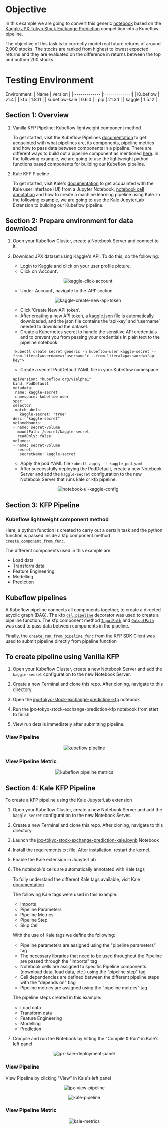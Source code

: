 # Objective
In this example we are going to convert this generic [notebook](https://github.com/josepholaide/examples/blob/master/jpx-tokyo-stock-exchange-kaggle-competition/jpx-tokyo-stock-exchange-prediction-orig.ipynb) based on the [Kaggle JPX Tokyo Stock Exchange Prediction](https://www.kaggle.com/competitions/jpx-tokyo-stock-exchange-prediction) competition into a Kubeflow pipeline.

The objective of this task is to correctly model real future returns of around 2,000 stocks. The stocks are ranked from highest 
to lowest expected returns and they are evaluated on the difference in returns between the top and bottom 200 stocks.

# Testing Environment

Environment:
| Name        | version           | 
| ------------- |:-------------:|
| Kubeflow      | v1.4   |
| kfp           | 1.8.11 |
| kubeflow-kale | 0.6.0  |
| pip           | 21.3.1 |
| kaggle        | 1.5.12 |


## Section 1: Overview

1. Vanilla KFP Pipeline: Kubeflow lightweight component method

   To get started, visit the Kubeflow Pipelines [documentation](https://www.kubeflow.org/docs/components/pipelines/sdk/) 
   to get acquainted with what pipelines are, its components, pipeline metrics and how to pass data between components in a pipeline. 
   There are different ways to build out a pipeline component as mentioned [here](https://www.kubeflow.org/docs/components/pipelines/sdk/build-pipeline/#building-pipeline-components). 
   In the following example, we are going to use the lightweight python functions based components for building our Kubeflow pipeline.

2. Kale KFP Pipeline

   To get started, visit Kale's [documentation](https://docs.arrikto.com/user/kale/index.html) to get acquainted with the 
   Kale user interface (UI) from a Jupyter Notebook, [notebook cell annotation](https://docs.arrikto.com/user/kale/jupyterlab/annotate.html) 
   and how to create a machine learning pipeline using Kale.
   In the following example, we are going to use the Kale JupyterLab Extension to building our Kubeflow pipeline.
   
## Section 2: Prepare environment for data download

1. Open your Kubeflow Cluster, create a Notebook Server and connect to it.

2. Download JPX dataset using Kaggle's API. To do this, do the following:
   
   * Login to Kaggle and click on your user profile picture.
   * Click on ‘Account’.
   
   <p align=center>
   <img src="https://github.com/josepholaide/examples/blob/master/jpx-tokyo-stock-exchange-kaggle-competition/images/kaggle-click-account.PNG?raw=true" alt="kaggle-click-account"/>
   </p>
   
   * Under ‘Account’, navigate to the ‘API’ section.
   
   <p align=center>
   <img src="https://github.com/josepholaide/examples/blob/master/jpx-tokyo-stock-exchange-kaggle-competition/images/kaggle-create-new-api-token.PNG?raw=true" alt="kaggle-create-new-api-token"/>
   </p>
   
   * Click ‘Create New API token’.
   * After creating a new API token, a kaggle.json file is automatically downloaded, and the json file contains the ‘api-key’ and ‘username’ needed to download the dataset.
    * Create a Kubernetes secret to handle the sensitive API credentials and to prevent you from passing your credentials in plain text to the pipeline notebook.
    ```
    !kubectl create secret generic -n kubeflow-user kaggle-secret --from-literal=username=<"username"> --from-literal=password=<"api-key">
    ```
    * Create a secret PodDefault YAML file in your Kubeflow namespace.
    ```
   apiVersion: "kubeflow.org/v1alpha1"
   kind: PodDefault
   metadata:
     name: kaggle-secret
     namespace: kubeflow-user
   spec:
    selector:
     matchLabels:
       kaggle-secret: "true"
    desc: "kaggle-secret"
    volumeMounts:
    - name: secret-volume
      mountPath: /secret/kaggle-secret
      readOnly: false
    volumes:
    - name: secret-volume
      secret:
       secretName: kaggle-secret
    ```
   * Apply the pod YAML file
   `kubectl apply -f kaggle_pod.yaml` 
   * After successfully deploying the PodDefault, create a new Notebook Server and add the `kaggle-secret` configuration to the new Notebook Server
     that runs kale or kfp pipeline.
   <p align=center>
   <img src="https://github.com/josepholaide/examples/blob/master/jpx-tokyo-stock-exchange-kaggle-competition/images/notebook-ui-kaggle-config.png?raw=true" alt="notebook-ui-kaggle-config"/>
   </p>

## Section 3: KFP Pipeline

### Kubeflow lightweight component method
Here, a python function is created to carry out a certain task and the python function is passed inside a kfp component method [`create_component_from_func`](https://kubeflow-pipelines.readthedocs.io/en/latest/source/kfp.components.html#kfp.components.create_component_from_func). 

The different components used in this example are:

- Load data
- Transform data
- Feature Engineering
- Modelling
- Prediction

## Kubeflow pipelines
A Kubeflow pipeline connects all components together, to create a directed acyclic graph (DAG). The kfp [`dsl.pipeline`](https://www.kubeflow.org/docs/components/pipelines/sdk/sdk-overview/) decorator was used to create a pipeline function. 
The kfp component method [`InputPath`](https://kubeflow-pipelines.readthedocs.io/en/latest/source/kfp.components.html#kfp.components.InputPath) and [`OutputPath`](https://kubeflow-pipelines.readthedocs.io/en/latest/source/kfp.components.html#kfp.components.OutputPath) was used to pass data between components in the pipeline. 

Finally, the  [`create_run_from_pipeline_func`](https://kubeflow-pipelines.readthedocs.io/en/stable/source/kfp.client.html) from the KFP SDK Client was used to submit pipeline directly from pipeline function

## To create pipeline using Vanilla KFP
   
1. Open your Kubeflow Cluster, create a new Notebook Server and add the `kaggle-secret` configuration to the new Notebook Server.

2. Create a new Terminal and clone this repo. After cloning, navigate to this directory.

3. Open the [jpx-tokyo-stock-exchange-prediction-kfp](https://github.com/josepholaide/examples/blob/master/jpx-tokyo-stock-exchange-kaggle-competition/jpx-tokyo-stock-exchange-prediction-kfp.ipynb) notebook 
 
4. Run the jpx-tokyo-stock-exchange-prediction-kfp notebook from start to finish

5. View run details immediately after submitting pipeline.

### View Pipeline

<p align=center>
<img src="https://github.com/josepholaide/examples/blob/master/jpx-tokyo-stock-exchange-kaggle-competition/images/kfp-pipeline.PNG?raw=true" alt="kubeflow pipeline"/>
 </p>
 
 ### View Pipeline Metric

<p align=center>
<img src="https://github.com/josepholaide/examples/blob/master/jpx-tokyo-stock-exchange-kaggle-competition/images/kfp-metrics.PNG?raw=true" alt="kubeflow pipeline metrics"/>
 </p>


## Section 4: Kale KFP Pipeline

To create a KFP pipeline using the Kale JupyterLab extension


1. Open your Kubeflow Cluster, create a new Notebook Server and add the `kaggle-secret` configuration to the new Notebook Server.

2. Create a new Terminal and clone this repo. After cloning, navigate to this directory.

3. Launch the [jpx-tokyo-stock-exchange-prediction-kale.ipynb](https://github.com/josepholaide/examples/blob/master/jpx-tokyo-stock-exchange-kaggle-competition/jpx-tokyo-stock-exchange-prediction-kale.ipynb) Notebook

4. Install the requirements.txt file. After installation, restart the kernel.

5. Enable the Kale extension in JupyterLab 

6. The notebook's cells are automatically annotated with Kale tags

   To fully understand the different Kale tags available, visit Kale [documentation](https://docs.arrikto.com/user/kale/jupyterlab/cell-types.html?highlight=pipeline%20metrics#annotate-pipeline-step-cells)
   
   The following Kale tags were used in this example:

   * Imports
   * Pipeline Parameters
   * Pipeline Metrics
   * Pipeline Step
   * Skip Cell
   
   With the use of Kale tags we define the following:

   * Pipeline parameters are assigned using the "pipeline parameters" tag
   * The necessary libraries that need to be used throughout the Pipeline are passed through the "imports" tag
   * Notebook cells are assigned to specific Pipeline components (download data, load data, etc.) using the "pipeline step" tag
   * Cell dependencies are defined between the different pipeline steps with the "depends on" flag
   * Pipeline metrics are assigned using the "pipeline metrics" tag
   
   The pipeline steps created in this example:

   * Load data
   * Transform data
   * Feature Engineering
   * Modelling
   * Prediction

7. Compile and run the Notebook by hitting the "Compile & Run" in Kale's left panel

<p align=center>
<img src="https://github.com/josepholaide/examples/blob/master/jpx-tokyo-stock-exchange-kaggle-competition/images/jpx-kale-deployment-panel.PNG?raw=true" alt="jpx-kale-deployment-panel"/>
 </p>

### View Pipeline

View Pipeline by clicking "View" in Kale's left panel

<p align=center>
<img src="https://github.com/josepholaide/examples/blob/master/jpx-tokyo-stock-exchange-kaggle-competition/images/jpx-view-pipeline.PNG?raw=true" alt="jpx-view-pipeline"/>
 </p>
 
<p align=center>
<img src="https://github.com/josepholaide/examples/blob/master/jpx-tokyo-stock-exchange-kaggle-competition/images/kale-pipeline.PNG?raw=true" alt="kale-pipeline"/>
 </p>

 ### View Pipeline Metric

<p align=center>
<img src="https://github.com/josepholaide/examples/blob/master/jpx-tokyo-stock-exchange-kaggle-competition/images/kale-metrics.PNG?raw=true" alt="kale-metrics"/>
 </p>
